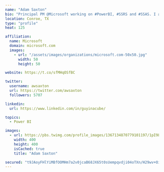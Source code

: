 ```yaml
---
name: "Adam Saxton"
bio: "Principal PM @Microsoft working on #PowerBI, #SSRS and #SSAS. I also go by @GuyInACube"
location: Conroe, TX
type: "profile"
heat: 125

affiliation:
  name: Microsoft
  domain: microsoft.com
  images:
    - url: "/assets/images/organizations/microsoft.com-50x50.jpg"
      width: 50
      height: 50

website: https://t.co/sfMHqOSfBC

twitter:
  username: awsaxton
  url: https://twitter.com/awsaxton
  followers: 5707

linkedin:
  url: https://www.linkedin.com/in/guyinacube/

topics:
  - Power BI

images:
  - url: https://pbs.twimg.com/profile_images/1367134870779101197/1pI9LWWn_400x400.jpg
    width: 400
    height: 400
    isCached: true
    title: "Adam Saxton"

secured: "t9JAoyFHlYiMBfOOMHm7a2v0jcaB68JX65t0sUempqvdji04oTXn/H29wv+Oi7JrCAJJdIgKbFSYYRbrhN0pwC8+MUntP2uketu/+5BtPYAoYlRXGLdKkjC8yya9HiR3sSDh8RF1C5QxYVqu6Y4oDOI8w+oOcrGMpgWkibUWqHZdErIpARrwWEQCHECe7T3eFw3BQFX/gYMRFFty+UDP9Jd9ZRTRQ2h1M9GV/++/vSNJLlZYkv4dkRrMQsACeMYEjFEW8l3H4JwqH2aZ8WJyE+lyra8dPLXrzvxF6WPIninhFyjjF+naj0uRzwBtohBTNDFmcBQFAp1yoZiNdHZZhLgWr80XfW+0tb7VeZz7gHMpex5QLD8Pxtgf8paq/RijoFVspGvtqSsA39ZohC2Ml3BhUDo40Z6xHULhQ1Xemwk=;TZyOkByhhqIu9YEeW58G1w=="
---
```


